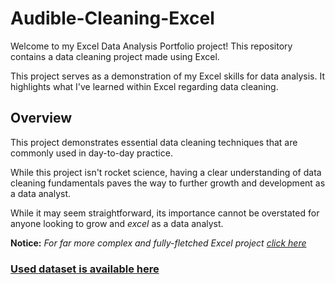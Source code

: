 # Audible-Cleaning-Excel

Welcome to my Excel Data Analysis Portfolio project! This repository contains a data cleaning project made using Excel.

This project serves as a demonstration of my Excel skills for data analysis. It highlights what I've learned within Excel regarding data cleaning.

## Overview

This project demonstrates essential data cleaning techniques that are commonly used in day-to-day practice.

While this project isn't rocket science, having a clear understanding of data cleaning fundamentals paves the way to further growth and development as a data analyst.

While it may seem straightforward, its importance cannot be overstated for anyone looking to grow and *excel* as a data analyst.

**Notice:** *For far more complex and fully-fletched Excel project [click here](https://github.com/DominikKukla/Electronics-Retailer-Excel)*

### [Used dataset is available here](https://www.kaggle.com/datasets/snehangsude/audible-dataset/)

